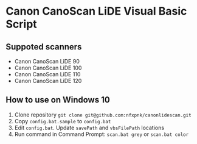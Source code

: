 # Canon CanoScan LiDE Visual Basic Script

## Suppoted scanners
- Canon CanoScan LiDE 90
- Canon CanoScan LiDE 100
- Canon CanoScan LiDE 110
- Canon CanoScan LiDE 120

## How to use on Windows 10

1. Clone repository `git clone git@github.com:nfxpnk/canonlidescan.git`
1. Copy `config.bat.sample` to `config.bat`
1. Edit `config.bat`. Update `savePath` and `vbsFilePath` locations
1. Run command in Command Prompt: `scan.bat grey` or `scan.bat color`
